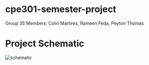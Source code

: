 # cpe301-semester-project
Group 35 Members: Colin Martires, Rameen Feda, Peyton Thomas

# Project Schematic
![schematic](/CPE301_Semester_Project_Schematic_Group35.png)
